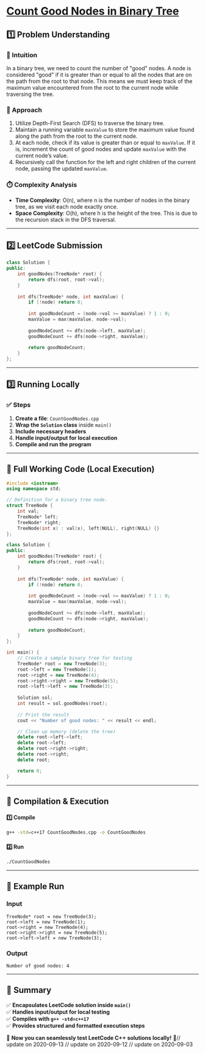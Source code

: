 # **[Count Good Nodes in Binary Tree](https://leetcode.com/problems/count-good-nodes-in-binary-tree/description/)**  

## **1️⃣ Problem Understanding**  
### **📌 Intuition**  
In a binary tree, we need to count the number of "good" nodes. A node is considered "good" if it is greater than or equal to all the nodes that are on the path from the root to that node. This means we must keep track of the maximum value encountered from the root to the current node while traversing the tree.

### **🚀 Approach**  
1. Utilize Depth-First Search (DFS) to traverse the binary tree.
2. Maintain a running variable `maxValue` to store the maximum value found along the path from the root to the current node.
3. At each node, check if its value is greater than or equal to `maxValue`. If it is, increment the count of good nodes and update `maxValue` with the current node’s value.
4. Recursively call the function for the left and right children of the current node, passing the updated `maxValue`.

### **⏱️ Complexity Analysis**  
- **Time Complexity**: O(n), where n is the number of nodes in the binary tree, as we visit each node exactly once.
- **Space Complexity**: O(h), where h is the height of the tree. This is due to the recursion stack in the DFS traversal.

---  

## **2️⃣ LeetCode Submission**  
```cpp
class Solution {
public:
    int goodNodes(TreeNode* root) {
        return dfs(root, root->val);
    }
    
    int dfs(TreeNode* node, int maxValue) {
        if (!node) return 0;
        
        int goodNodeCount = (node->val >= maxValue) ? 1 : 0;
        maxValue = max(maxValue, node->val);
        
        goodNodeCount += dfs(node->left, maxValue);
        goodNodeCount += dfs(node->right, maxValue);
        
        return goodNodeCount;
    }
};
```  

---  

## **3️⃣ Running Locally**  
### **✅ Steps**  
1. **Create a file**: `CountGoodNodes.cpp`  
2. **Wrap the `Solution` class** inside `main()`  
3. **Include necessary headers**  
4. **Handle input/output for local execution**  
5. **Compile and run the program**  

---  

## **📝 Full Working Code (Local Execution)**  
```cpp
#include <iostream>
using namespace std;

// Definition for a binary tree node.
struct TreeNode {
    int val;
    TreeNode* left;
    TreeNode* right;
    TreeNode(int x) : val(x), left(NULL), right(NULL) {}
};

class Solution {
public:
    int goodNodes(TreeNode* root) {
        return dfs(root, root->val);
    }
    
    int dfs(TreeNode* node, int maxValue) {
        if (!node) return 0;
        
        int goodNodeCount = (node->val >= maxValue) ? 1 : 0;
        maxValue = max(maxValue, node->val);
        
        goodNodeCount += dfs(node->left, maxValue);
        goodNodeCount += dfs(node->right, maxValue);
        
        return goodNodeCount;
    }
};

int main() {
    // Create a sample binary tree for testing
    TreeNode* root = new TreeNode(3);
    root->left = new TreeNode(1);
    root->right = new TreeNode(4);
    root->right->right = new TreeNode(5);
    root->left->left = new TreeNode(3);
    
    Solution sol;
    int result = sol.goodNodes(root);
    
    // Print the result
    cout << "Number of good nodes: " << result << endl;

    // Clean up memory (delete the tree)
    delete root->left->left;
    delete root->left;
    delete root->right->right;
    delete root->right;
    delete root;

    return 0;
}
```  

---  

## **🔧 Compilation & Execution**  
#### **1️⃣ Compile**  
```bash
g++ -std=c++17 CountGoodNodes.cpp -o CountGoodNodes
```  

#### **2️⃣ Run**  
```bash
./CountGoodNodes
```  

---  

## **🎯 Example Run**  
### **Input**  
```
TreeNode* root = new TreeNode(3);
root->left = new TreeNode(1);
root->right = new TreeNode(4);
root->right->right = new TreeNode(5);
root->left->left = new TreeNode(3);
```  
### **Output**  
```
Number of good nodes: 4
```  

---  

## **📌 Summary**  
✅ **Encapsulates LeetCode solution inside `main()`**  
✅ **Handles input/output for local testing**  
✅ **Compiles with `g++ -std=c++17`**  
✅ **Provides structured and formatted execution steps**  

🚀 **Now you can seamlessly test LeetCode C++ solutions locally!** 🚀// update on 2020-09-13
// update on 2020-09-12
// update on 2020-09-03
